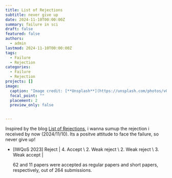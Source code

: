 ```yaml
---
title: List of Rejections
subtitle: never give up
date: 2024-11-10T00:00:00Z
summary: failure in sci
draft: false
featured: false
authors:
  - admin
lastmod: 2024-11-10T00:00:00Z
tags:
  - Failure
  - Rejection
categories:
  - Failure
  - Rejection 
projects: []
image:
  caption: "Image credit: [**Unsplash**](https://unsplash.com/photos/vOTBmRh3-7I)"
  focal_point: ""
  placement: 2
  preview_only: false


---
```


Inspired by the blog [List of Rejections](https://zhyfeng.github.io/posts/blog-post-1/), i wanna sumup the rejection i received by now (2024/11/10). Its a positve attitude to face the failure, so never give up!

* [IWQoS 2023] Reject |  4. Accept \ 2. Weak reject \  2. Weak reject \ 3. Weak accept |
	
	62 and 11 papers were accepted as regular papers and short papers, respectively, out of 264 submissions.
